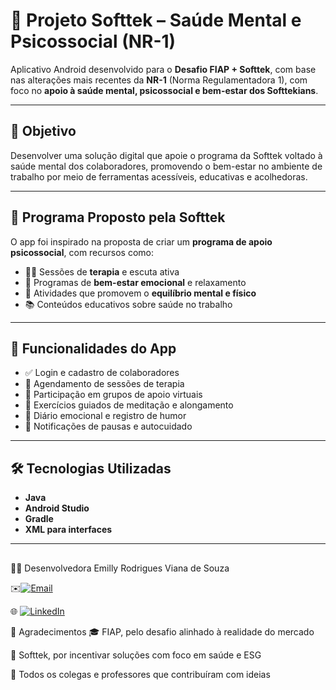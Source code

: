 # 💙 Projeto Softtek – Saúde Mental e Psicossocial (NR-1)

Aplicativo Android desenvolvido para o **Desafio FIAP + Softtek**, com base nas alterações mais recentes da **NR-1** (Norma Regulamentadora 1), com foco no **apoio à saúde mental, psicossocial e bem-estar dos Softtekians**.

---

## 🎯 Objetivo

Desenvolver uma solução digital que apoie o programa da Softtek voltado à saúde mental dos colaboradores, promovendo o bem-estar no ambiente de trabalho por meio de ferramentas acessíveis, educativas e acolhedoras.

---

## 🧠 Programa Proposto pela Softtek

O app foi inspirado na proposta de criar um **programa de apoio psicossocial**, com recursos como:

- 🧑‍⚕️ Sessões de **terapia** e escuta ativa
- 🧘 Programas de **bem-estar emocional** e relaxamento
- 🎯 Atividades que promovem o **equilíbrio mental e físico**
- 📚 Conteúdos educativos sobre saúde no trabalho

---

## 📱 Funcionalidades do App

- ✅ Login e cadastro de colaboradores
- 📆 Agendamento de sessões de terapia
- 🤝 Participação em grupos de apoio virtuais
- 🧘 Exercícios guiados de meditação e alongamento
- 📝 Diário emocional e registro de humor
- 🔔 Notificações de pausas e autocuidado

---

## 🛠️ Tecnologias Utilizadas

- **Java**
- **Android Studio**
- **Gradle**
- **XML para interfaces**

---

##

👩‍💻 Desenvolvedora
Emilly Rodrigues Viana de Souza
 
✉️[![Email](https://img.shields.io/badge/-Email-D14836?style=for-the-badge&logo=gmail&logoColor=white)](mailto:contatoemillyviana@gmail.com)

🌐 [![LinkedIn](https://img.shields.io/badge/-LinkedIn-0A66C2?style=for-the-badge&logo=linkedin&logoColor=white)](https://www.linkedin.com/in/emillyrviana)

🤝 Agradecimentos
🎓 FIAP, pelo desafio alinhado à realidade do mercado

🏢 Softtek, por incentivar soluções com foco em saúde e ESG

💬 Todos os colegas e professores que contribuíram com ideias

